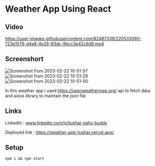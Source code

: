 # Weather App Using React

## Video

https://user-images.githubusercontent.com/82487339/220533060-723e1579-d4a8-4e26-83dc-9bcc3e42c6d9.mp4


## Screenshort
![Screenshot from 2023-02-22 10-51-57](https://user-images.githubusercontent.com/82487339/220533146-d335e065-ed5d-49bd-b0b9-f0f0042b34eb.png)
![Screenshot from 2023-02-22 10-51-29](https://user-images.githubusercontent.com/82487339/220533206-bd8be851-a80f-43a9-a859-8eb4f764ac2c.png)
![Screenshot from 2023-02-22 10-51-00](https://user-images.githubusercontent.com/82487339/220533295-74e2e374-f0dd-42fa-beda-060951131ae8.png)


In this weather app i used <https://openweathermap.org/> api to fetch data and axios library to maintain the json file


## Links

LinkedIn : www.linkedin.com/in/tushar-sahu-buddy

Deployed link : https://weather-app-tushar.vercel.app/


## Setup

```
npm i && npm start
```
